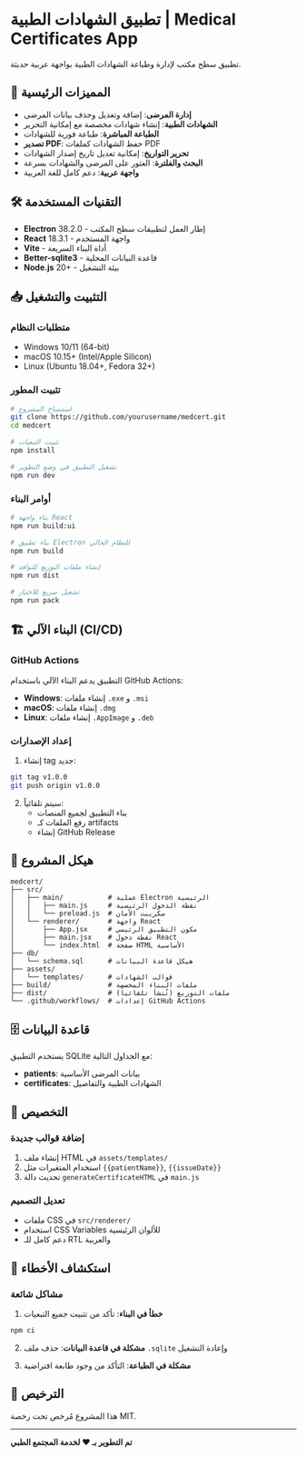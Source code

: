 # تطبيق الشهادات الطبية | Medical Certificates App

تطبيق سطح مكتب لإدارة وطباعة الشهادات الطبية بواجهة عربية حديثة.

## 🚀 المميزات الرئيسية

- **إدارة المرضى**: إضافة وتعديل وحذف بيانات المرضى
- **الشهادات الطبية**: إنشاء شهادات مخصصة مع إمكانية التحرير
- **الطباعة المباشرة**: طباعة فورية للشهادات
- **تصدير PDF**: حفظ الشهادات كملفات PDF
- **تحرير التواريخ**: إمكانية تعديل تاريخ إصدار الشهادات
- **البحث والفلترة**: العثور على المرضى والشهادات بسرعة
- **واجهة عربية**: دعم كامل للغة العربية

## 🛠️ التقنيات المستخدمة

- **Electron** 38.2.0 - إطار العمل لتطبيقات سطح المكتب
- **React** 18.3.1 - واجهة المستخدم
- **Vite** - أداة البناء السريعة
- **Better-sqlite3** - قاعدة البيانات المحلية
- **Node.js** 20+ - بيئة التشغيل

## 📥 التثبيت والتشغيل

### متطلبات النظام
- Windows 10/11 (64-bit)
- macOS 10.15+ (Intel/Apple Silicon)
- Linux (Ubuntu 18.04+, Fedora 32+)

### تثبيت المطور

```bash
# استنساخ المشروع
git clone https://github.com/yourusername/medcert.git
cd medcert

# تثبيت التبعيات
npm install

# تشغيل التطبيق في وضع التطوير
npm run dev
```

### أوامر البناء

```bash
# بناء واجهة React
npm run build:ui

# بناء تطبيق Electron للنظام الحالي
npm run build

# إنشاء ملفات التوزيع للنوافذ
npm run dist

# تشغيل سريع للاختبار
npm run pack
```

## 🏗️ البناء الآلي (CI/CD)

### GitHub Actions

التطبيق يدعم البناء الآلي باستخدام GitHub Actions:

- **Windows**: إنشاء ملفات `.exe` و `.msi`
- **macOS**: إنشاء ملفات `.dmg`
- **Linux**: إنشاء ملفات `.AppImage` و `.deb`

### إعداد الإصدارات

1. إنشاء tag جديد:
```bash
git tag v1.0.0
git push origin v1.0.0
```

2. سيتم تلقائياً:
   - بناء التطبيق لجميع المنصات
   - رفع الملفات كـ artifacts
   - إنشاء GitHub Release

## 📁 هيكل المشروع

```
medcert/
├── src/
│   ├── main/           # عملية Electron الرئيسية
│   │   ├── main.js     # نقطة الدخول الرئيسية
│   │   └── preload.js  # سكريبت الأمان
│   └── renderer/       # واجهة React
│       ├── App.jsx     # مكون التطبيق الرئيسي
│       ├── main.jsx    # نقطة دخول React
│       └── index.html  # صفحة HTML الأساسية
├── db/
│   └── schema.sql      # هيكل قاعدة البيانات
├── assets/
│   └── templates/      # قوالب الشهادات
├── build/              # ملفات البناء المخصصة
├── dist/               # ملفات التوزيع (تُنشأ تلقائياً)
└── .github/workflows/  # إعدادات GitHub Actions
```

## 🗄️ قاعدة البيانات

يستخدم التطبيق SQLite مع الجداول التالية:

- **patients**: بيانات المرضى الأساسية
- **certificates**: الشهادات الطبية والتفاصيل

## 🔧 التخصيص

### إضافة قوالب جديدة

1. إنشاء ملف HTML في `assets/templates/`
2. استخدام المتغيرات مثل `{{patientName}}`, `{{issueDate}}`
3. تحديث دالة `generateCertificateHTML` في `main.js`

### تعديل التصميم

- ملفات CSS في `src/renderer/`
- استخدام CSS Variables للألوان الرئيسية
- دعم كامل للـ RTL والعربية

## 🐛 استكشاف الأخطاء

### مشاكل شائعة

1. **خطأ في البناء**: تأكد من تثبيت جميع التبعيات
```bash
npm ci
```

2. **مشكلة في قاعدة البيانات**: حذف ملف `.sqlite` وإعادة التشغيل

3. **مشكلة في الطباعة**: التأكد من وجود طابعة افتراضية

## 📄 الترخيص

هذا المشروع مُرخص تحت رخصة MIT.

---

**تم التطوير بـ ❤️ لخدمة المجتمع الطبي**